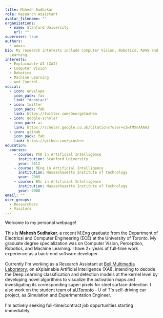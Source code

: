 ```yaml
---
title: Mahesh Sudhakar
role: Research Assistant
avatar_filename: ""
organizations:
  - name: Stanford University
    url: ""
superuser: true
authors:
  - admin
bio: My research interests include Computer Vision, Robotics, ADAS and Machine
  Learning.
interests:
  - Explainable AI (XAI)
  - Computer Vision
  - Robotics
  - Machine Learning
  - and Control.
social:
  - icon: envelope
    icon_pack: fas
    link: "#contact"
  - icon: twitter
    icon_pack: fab
    link: https://twitter.com/GeorgeCushen
  - icon: google-scholar
    icon_pack: ai
    link: https://scholar.google.co.uk/citations?user=sIwtMXoAAAAJ
  - icon: github
    icon_pack: fab
    link: https://github.com/gcushen
education:
  courses:
    - course: PhD in Artificial Intelligence
      institution: Stanford University
      year: 2012
    - course: MEng in Artificial Intelligence
      institution: Massachusetts Institute of Technology
      year: 2009
    - course: BSc in Artificial Intelligence
      institution: Massachusetts Institute of Technology
      year: 2008
email: ""
user_groups:
  - Researchers
  - Visitors
---
```

Welcome to my personal webpage!\
\
This is **Mahesh Sudhakar**, a recent M.Eng graduate from the Department of Electrical and Computer Engineering (ECE) at the University of Toronto. My graduate degree specialization was on Computer Vision, Perception, Robotics, and Machine Learning. I have 2+ years of full-time work experience as a back-end software developer.\
\
Currently I'm working as a Research Assistant at [Bell Multimedia Laboratory](http://www.dsp.utoronto.ca/), on eXplainable Artificial Intelligence (XAI), intending to decode the Deep Learning classification and detection models at the kernel level by developing novel algorithms to visualize the activation maps and investigating its corresponding super-pixels for steel surface detection. I also work on the student team of [aUToronto](https://www.autodrive.utoronto.ca/) - U of T's self-driving car project, as Simulation and Experimentation Engineer.\
\
I'm actively seeking full-time/contract job opportunities starting immediately.